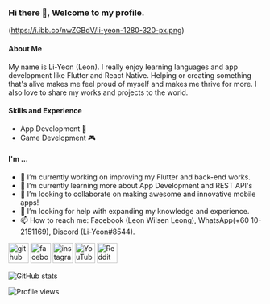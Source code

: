 ### Hi there 👋, Welcome to my profile.
(https://i.ibb.co/nwZGBdV/li-yeon-1280-320-px.png)

#### About Me
My name is Li-Yeon (Leon). I really enjoy learning languages and app development like Flutter and React Native. Helping or creating something that's alive makes me feel proud of myself and makes me thrive for more. I also love to share my works and projects to the world.

#### Skills and Experience
* App Development 📱
* Game Development 🎮

#### I'm ...
- 🔭 I’m currently working on improving my Flutter and back-end works. 
- 🌱 I’m currently learning more about App Development and REST API's 
- 👯 I’m looking to collaborate on making awesome and innovative mobile apps! 
- 🤔 I’m looking for help with expanding my knowledge and experience. 
- 📫 How to reach me: Facebook (Leon Wilsen Leong), WhatsApp(+60 10-2151169), Discord (Li-Yeon#8544). 


[<img src='https://cdn.jsdelivr.net/npm/simple-icons@3.0.1/icons/github.svg' alt='github' height='40'>](https://github.com/Li-Yeon)  [<img src='https://cdn.jsdelivr.net/npm/simple-icons@3.0.1/icons/facebook.svg' alt='facebook' height='40'>](https://www.facebook.com/mekaleafen)  [<img src='https://cdn.jsdelivr.net/npm/simple-icons@3.0.1/icons/instagram.svg' alt='instagram' height='40'>](https://www.instagram.com/leyeon_/)  [<img src='https://cdn.jsdelivr.net/npm/simple-icons@3.0.1/icons/youtube.svg' alt='YouTube' height='40'>](https://www.youtube.com/channel/UCNUNhhh5tqYPM4URynDJm6w)  [<img src='https://cdn.jsdelivr.net/npm/simple-icons@3.0.1/icons/reddit.svg' alt='Reddit' height='40'>](https://www.reddit.com/user/mekaleon)  

![GitHub stats](https://github-readme-stats.vercel.app/api?username=Li-Yeon&show_icons=true)  

![Profile views](https://gpvc.arturio.dev/Li-Yeon)  
